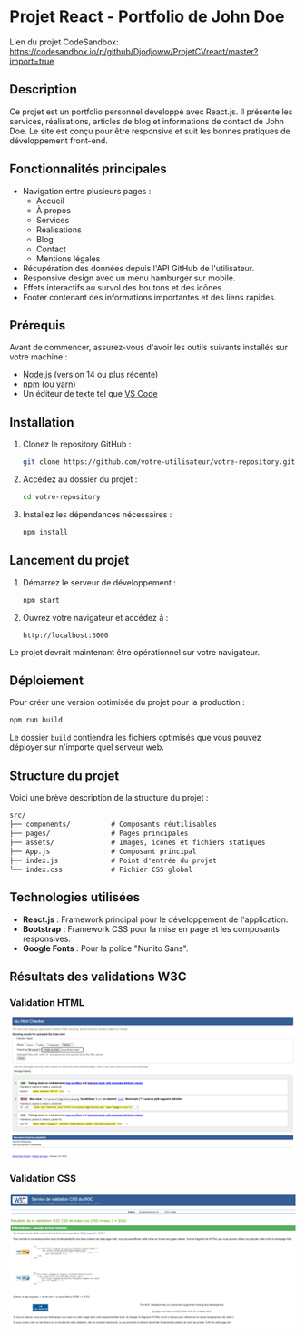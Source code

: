 # Projet React - Portfolio de John Doe

Lien du projet CodeSandbox: https://codesandbox.io/p/github/Djodjoww/ProjetCVreact/master?import=true

## Description
Ce projet est un portfolio personnel développé avec React.js. Il présente les services, réalisations, articles de blog et informations de contact de John Doe. Le site est conçu pour être responsive et suit les bonnes pratiques de développement front-end.

## Fonctionnalités principales
- Navigation entre plusieurs pages :
  - Accueil
  - À propos
  - Services
  - Réalisations
  - Blog
  - Contact
  - Mentions légales
- Récupération des données depuis l'API GitHub de l'utilisateur.
- Responsive design avec un menu hamburger sur mobile.
- Effets interactifs au survol des boutons et des icônes.
- Footer contenant des informations importantes et des liens rapides.

## Prérequis
Avant de commencer, assurez-vous d'avoir les outils suivants installés sur votre machine :

- [Node.js](https://nodejs.org/) (version 14 ou plus récente)
- [npm](https://www.npmjs.com/) (ou [yarn](https://yarnpkg.com/))
- Un éditeur de texte tel que [VS Code](https://code.visualstudio.com/)

## Installation
1. Clonez le repository GitHub :
   ```bash
   git clone https://github.com/votre-utilisateur/votre-repository.git
   ```

2. Accédez au dossier du projet :
   ```bash
   cd votre-repository
   ```

3. Installez les dépendances nécessaires :
   ```bash
   npm install
   ```

## Lancement du projet
1. Démarrez le serveur de développement :
   ```bash
   npm start
   ```

2. Ouvrez votre navigateur et accédez à :
   ```
   http://localhost:3000
   ```

Le projet devrait maintenant être opérationnel sur votre navigateur.

## Déploiement
Pour créer une version optimisée du projet pour la production :
```bash
npm run build
```

Le dossier `build` contiendra les fichiers optimisés que vous pouvez déployer sur n'importe quel serveur web.

## Structure du projet
Voici une brève description de la structure du projet :

```
src/
├── components/          # Composants réutilisables
├── pages/               # Pages principales
├── assets/              # Images, icônes et fichiers statiques
├── App.js               # Composant principal
├── index.js             # Point d'entrée du projet
└── index.css            # Fichier CSS global
```

## Technologies utilisées
- **React.js** : Framework principal pour le développement de l'application.
- **Bootstrap** : Framework CSS pour la mise en page et les composants responsives.
- **Google Fonts** : Pour la police "Nunito Sans".

## Résultats des validations W3C
### Validation HTML
![Validation HTML](./src/assets/img/Validator1.png)

### Validation CSS
![Validation CSS](./src/assets/img/Validator2.png)


